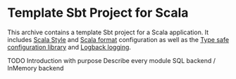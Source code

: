 
Template Sbt Project for Scala 
==============================


This archive contains a template Sbt project for a Scala application. It includes [Scala Style](http://www.scalastyle.org/)
and [Scala format](https://scalameta.org/scalafmt/) configuration as well as the [Type safe configuration library](https://github.com/lightbend/config)
and [Logback logging](https://logback.qos.ch/).


TODO
Introduction with purpose
Describe every module
SQL backend / InMemory backend
